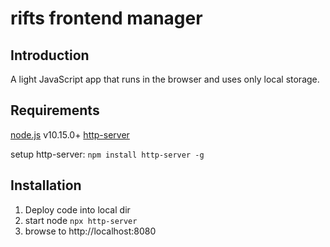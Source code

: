 # rifts frontend manager
## Introduction
A light JavaScript app that runs in the browser and uses only local storage.

## Requirements
[node.js](https://nodejs.org/en/) v10.15.0+
[http-server](https://www.npmjs.com/package/http-server)

setup http-server: 
`npm install http-server -g`

## Installation
1. Deploy code into local dir
2. start node `npx http-server`
3. browse to http://localhost:8080
